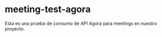 # meeting-test-agora
 Esta es una prueba de consumo de API Agora para meetings en nuestro proyecto.
